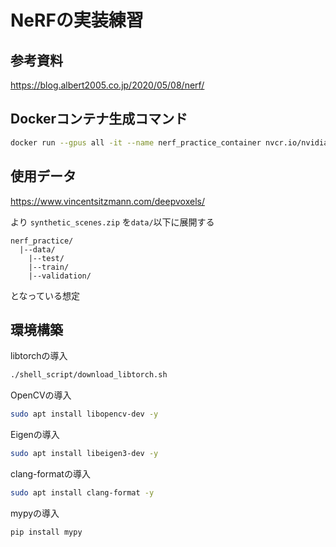 # NeRFの実装練習

## 参考資料
https://blog.albert2005.co.jp/2020/05/08/nerf/

## Dockerコンテナ生成コマンド
```bash
docker run --gpus all -it --name nerf_practice_container nvcr.io/nvidia/pytorch:22.12-py3 bash
```

## 使用データ
https://www.vincentsitzmann.com/deepvoxels/

より
`synthetic_scenes.zip`
を`data/`以下に展開する

```
nerf_practice/
  |--data/
    |--test/
    |--train/
    |--validation/
```
となっている想定

## 環境構築
libtorchの導入
```bash
./shell_script/download_libtorch.sh 
```

OpenCVの導入
```bash
sudo apt install libopencv-dev -y
```

Eigenの導入
```bash
sudo apt install libeigen3-dev -y
```

clang-formatの導入
```bash
sudo apt install clang-format -y
```

mypyの導入
```bash
pip install mypy
```
